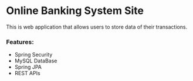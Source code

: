 # Online Banking System Site

This is web application that allows users to store data of
their transactions.

### Features:
* Spring Security
* MySQL DataBase
* Spring JPA
* REST APIs